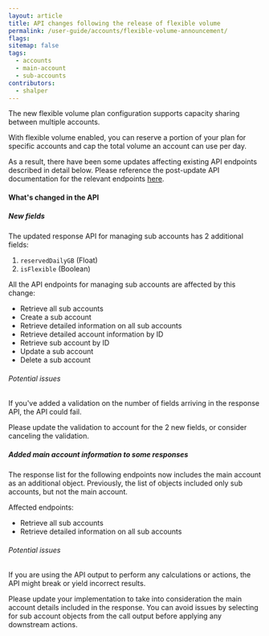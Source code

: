 ```yaml
---
layout: article
title: API changes following the release of flexible volume
permalink: /user-guide/accounts/flexible-volume-announcement/
flags:
sitemap: false
tags:
  - accounts
  - main-account
  - sub-accounts
contributors:
  - shalper
---
```


The new flexible volume plan configuration supports capacity sharing between multiple accounts.

With flexible volume enabled, you can reserve a portion of your plan for specific accounts and cap the total volume an account can use per day.

As a result, there have been some updates affecting existing API endpoints described in detail below. Please reference the post-update API documentation for the relevant endpoints [here](/beta-api-flexible-storage/).


#### What's changed in the API

<div class="tasklist">

##### New fields

The updated response API for managing sub accounts has 2 additional fields:

1. `reservedDailyGB` (Float)
2. `isFlexible` (Boolean)

All the API endpoints for managing sub accounts are affected by this change:

* Retrieve all sub accounts
* Create a sub account
* Retrieve detailed information on all sub accounts
* Retrieve detailed account information by ID
* Retrieve sub account by ID
* Update a sub account
* Delete a sub account


###### Potential issues

If you've added a validation on the number of fields arriving in the response API, the API could fail.

Please update the validation to account for the 2 new fields, or consider canceling the validation.

##### Added main account information to some responses

The response list for the following endpoints now includes the main account as an additional object. Previously, the list of objects included only sub accounts, but not the main account.

Affected endpoints:

* Retrieve all sub accounts
* Retrieve detailed information on all sub accounts

###### Potential issues

If you are using the API output to perform any calculations or actions, the API might break or yield incorrect results.

Please update your implementation to take into consideration the main account details included in the response. You can avoid issues by selecting for sub account objects from the call output before applying any downstream actions.